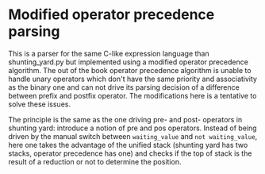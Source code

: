# Modified operator precedence parsing

This is a parser for the same C-like expression language than shunting_yard.py but
implemented using a modified operator precedence algorithm.  The out of the book
operator precedence algorithm is unable to handle unary operators which don't have the 
same priority and associativity as the binary one and can not drive its parsing
decision of a difference between prefix and postfix operator.  The modifications
here is a tentative to solve these issues.

The principle is the same as the one driving pre- and post- operators in shunting
yard: introduce a notion of pre and pos operators.  Instead of being driven by the
manual switch between `waiting_value` and `not waiting_value`, here one takes the
advantage of the unified stack (shunting yard has two stacks, operator precedence
has one) and checks if the top of stack is the result of a reduction or not to determine
the position.